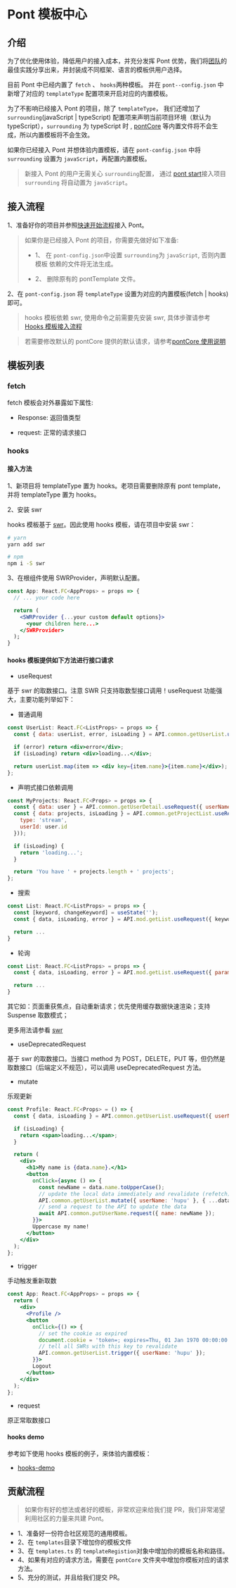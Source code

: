 # Pont 模板中心

## 介绍

为了优化使用体验，降低用户的接入成本，并充分发挥 Pont 优势，我们将[团队](https://zhuanlan.zhihu.com/p/108101603)的最佳实践分享出来，并封装成不同框架、语言的模板供用户选择。

目前 Pont 中已经内置了 `fetch` 、 `hooks`两种模板。 并在 `pont--config.json` 中新增了对应的 `templateType` 配置项来开启对应的内置模板。

为了不影响已经接入 Pont 的项目，除了 `templateType`， 我们还增加了 `surrounding`(javaScript | typeScript) 配置项来声明当前项目环境（默认为 typeScript），`surrounding` 为 typeScript 时 , [pontCore](https://github.com/alibaba/pont/tree/master/docs/pontCore.md) 等内置文件将不会生成，所以内置模板将不会生效。

如果你已经接入 Pont 并想体验内置模板，请在 `pont-config.json` 中将 `surrounding` 设置为 `javaScript`，再配置内置模板。

> 新接入 Pont 的用户无需关心 `surrounding`配置， 通过 [pont start](https://github.com/alibaba/pont#%E5%BF%AB%E9%80%9F%E5%BC%80%E5%A7%8B)接入项目 `surrounding` 将自动置为 `javaScript`。

## 接入流程

1、准备好你的项目并参照[快速开始流程](https://github.com/alibaba/pont#%E5%BF%AB%E9%80%9F%E5%BC%80%E5%A7%8B)接入 Pont。

> 如果你是已经接入 Pont 的项目，你需要先做好如下准备:
>
> - 1、 在 `pont-config.json`中设置 `surrounding`为 `javaScript`, 否则内置模板 依赖的文件将无法生成。
>
> - 2、 删除原有的 pontTemplate 文件。

2、在 `pont-config.json` 将 `templateType` 设置为对应的内置模板(fetch | hooks)即可。

> hooks 模板依赖 swr, 使用命令之前需要先安装 swr, 具体步骤请参考[Hooks 模板接入流程](https://github.com/alibaba/pont/blob/master/docs/templates.md#%E6%8E%A5%E5%85%A5%E6%96%B9%E6%B3%95)

> 若需要修改默认的 pontCore 提供的默认请求，请参考[pontCore 使用说明](https://github.com/alibaba/pont/tree/master/docs/pontCore.md)

## 模板列表

### fetch

fetch 模板会对外暴露如下属性:

- Response: 返回值类型

- request: 正常的请求接口

### hooks

#### 接入方法

1、新项目将 templateType 置为 hooks。老项目需要删除原有 pont template，并将 templateType 置为 hooks。

2、安装 swr

hooks 模板基于 [swr](https://github.com/zeit/swr)。因此使用 hooks 模板，请在项目中安装 swr：

```sh
# yarn
yarn add swr

# npm
npm i -S swr
```

3、在根组件使用 SWRProvider，声明默认配置。

```jsx
const App: React.FC<AppProps> = props => {
  // ... your code here

  return (
    <SWRProvider {...your custom default options}>
      <your children here...>
    </SWRProvider>
  );
}
```

#### hooks 模板提供如下方法进行接口请求

- useRequest

基于 swr 的取数接口。注意 SWR 只支持取数型接口调用！useRequest 功能强大，主要功能列举如下：

- 普通调用

```jsx
const UserList: React.FC<ListProps> = props => {
  const { data: userList, error, isLoading } = API.common.getUserList.useRequest({ userName: 'hupu' });

  if (error) return <div>error</div>;
  if (isLoading) return <div>loading...</div>;

  return userList.map(item => <div key={item.name}>{item.name}</div>);
};
```

- 声明式接口依赖调用

```jsx
const MyProjects: React.FC<Props> = props => {
  const { data: user } = API.common.getUserDetail.useRequest({ userName: 'hupu' });
  const { data: projects, isLoading } = API.common.getProjectList.useRequest(() => ({
    type: 'stream',
    userId: user.id
  }));

  if (isLoading) {
    return 'loading...';
  }

  return 'You have ' + projects.length + ' projects';
};
```

- 搜索

```jsx
const List: React.FC<ListProps> = props => {
  const [keyword, changeKeyword] = useState('');
  const { data, isLoading, error } = API.mod.getList.useRequest({ keyword });

  return ...
}
```

- 轮询

```jsx
const List: React.FC<ListProps> = props => {
  const { data, isLoading, error } = API.mod.getList.useRequest({ param: paramValue }, { refreshInterval: 3000 });

  return ...
}
```

其它如：页面重获焦点，自动重新请求；优先使用缓存数据快速渲染；支持 Suspense 取数模式；

更多用法请参看 [swr](https://github.com/zeit/swr)

- useDeprecatedRequest

基于 swr 的取数接口。当接口 method 为 POST，DELETE，PUT 等，但仍然是取数接口（后端定义不规范），可以调用 useDeprecatedRequest 方法。

- mutate

乐观更新

```jsx
const Profile: React.FC<Props> = () => {
  const { data, isLoading } = API.common.getUserList.useRequest({ userName: 'hupu' });

  if (isLoading) {
    return <span>loading...</span>;
  }

  return (
    <div>
      <h1>My name is {data.name}.</h1>
      <button
        onClick={async () => {
          const newName = data.name.toUpperCase();
          // update the local data immediately and revalidate (refetch)
          API.common.getUserList.mutate({ userName: 'hupu' }, { ...data, name: newName });
          // send a request to the API to update the data
          await API.common.putUserName.request({ name: newName });
        }}>
        Uppercase my name!
      </button>
    </div>
  );
};
```

- trigger

手动触发重新取数

```jsx
const App: React.FC<AppProps> = props => {
  return (
    <div>
      <Profile />
      <button
        onClick={() => {
          // set the cookie as expired
          document.cookie = 'token=; expires=Thu, 01 Jan 1970 00:00:00 UTC; path=/;';
          // tell all SWRs with this key to revalidate
          API.common.getUserList.trigger({ userName: 'hupu' });
        }}>
        Logout
      </button>
    </div>
  );
};
```

- request

原正常取数接口

#### hooks demo

参考如下使用 hooks 模板的例子，来体验内置模板：

- [hooks-demo](https://github.com/alibaba/pont/tree/master/examples/hooks-app)

## 贡献流程

> 如果你有好的想法或者好的模板，非常欢迎来给我们提 PR，我们非常渴望利用社区的力量来共建 Pont。

- 1、准备好一份符合社区规范的通用模板。
- 2、在 `templates`目录下增加你的模板文件
- 3、在 `templates.ts` 的 `templateRegistion`对象中增加你的模板名称和路径。
- 4、如果有对应的请求方法，需要在 `pontCore` 文件夹中增加你模板对应的请求方法。
- 5、充分的测试，并且给我们提交 PR。

